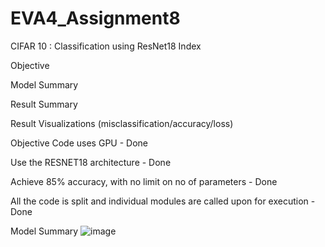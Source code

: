 # EVA4_Assignment8
CIFAR 10 : Classification using ResNet18
Index

Objective

Model Summary

Result Summary

Result Visualizations (misclassification/accuracy/loss)

Objective
Code uses GPU - Done

Use the RESNET18 architecture - Done

Achieve 85% accuracy, with no limit on no of parameters - Done

All the code is split and individual modules are called upon for execution - Done

Model Summary
![image](https://user-images.githubusercontent.com/36323558/82764166-76f7fc80-9e2a-11ea-8fea-4bbc1bd670f8.png)





